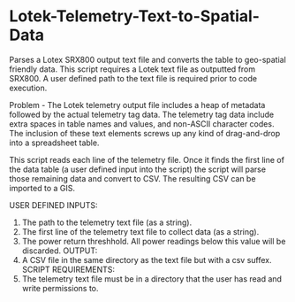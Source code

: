 # Lotek-Telemetry-Text-to-Spatial-Data
Parses a Lotex  SRX800 output text file and converts the table to geo-spatial friendly data.  This script requires a Lotek text file as outputted from SRX800.  A user defined path to the text file is required prior to code execution.

Problem - The Lotek telemetry output file includes a heap of metadata followed by the actual telemetry tag data.  The telemetry tag data include extra spaces in table names and values, and non-ASCII character codes.  The inclusion of these text elements screws up any kind of drag-and-drop into a spreadsheet table.

This script reads each line of the telemetry file.  Once it finds the first line of the data table (a user defined input into the script) the script will parse those remaining data and convert to CSV.  The resulting CSV can be imported to a GIS.

USER DEFINED INPUTS:
1. The path to the telemetry text file (as a string).
2. The first line of the telemetry text file to collect data (as a string).
3. The power return threshhold.  All power readings below this value will be discarded.
OUTPUT:
1. A CSV file in the same directory as the text file but with a csv suffex.
SCRIPT REQUIREMENTS:
1. The telemetry text file must be in a directory that the user has read and write permissions to.

